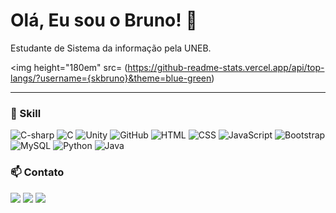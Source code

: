 # Olá, Eu sou o Bruno! 👋

Estudante de Sistema da informação pela UNEB.

<img height="180em" src= (https://github-readme-stats.vercel.app/api/top-langs/?username={skbruno}&theme=blue-green)
  
--------------------------

###  🌱 Skill

![C-sharp](https://img.shields.io/badge/c%23%20-%232391.svg?&style=for-the-badge&logo=c-sharp&logoColor=grey")
![C](https://img.shields.io/badge/C-00599C?style=for-the-badge&logo=c&logoColor=white)
![Unity](https://img.shields.io/badge/unity%20-%23000000.svg?&style=for-the-badge&logo=unity&logoColor=white")
![GitHub](https://img.shields.io/badge/GitHub-231E27?style=for-the-badge&logo=github&logoColor=white)
![HTML](https://img.shields.io/badge/HTML5-E34F26?style=for-the-badge&logo=html5&logoColor=white)
![CSS](https://img.shields.io/badge/CSS3-1572B6?style=for-the-badge&logo=css3&logoColor=white)
![JavaScript](https://img.shields.io/badge/JavaScript-F7DF1E?style=for-the-badge&logo=javascript&logoColor=black)
![Bootstrap](https://img.shields.io/badge/Bootstrap-563D7C?style=for-the-badge&logo=bootstrap&logoColor=white)
![MySQL](https://img.shields.io/badge/MySQL-00000F?style=for-the-badge&logo=mysql&logoColor=white)
![Python](https://img.shields.io/badge/Python-3776AB?style=for-the-badge&logo=python&logoColor=white)
![Java](https://img.shields.io/badge/Python-14354C?style=for-the-badge&logo=python&logoColor=white)


### 📫 Contato

 <a href="mailto:bruno.rodriguesc9@gmail.com">
 <img src="https://img.shields.io/badge/Gmail-D14836?style=for-the-badge&logo=gmail&logoColor=white"/></img></a>

<a href="https://www.instagram.com/skybrunoo/" alt="Instagram">
<img src="https://img.shields.io/badge/-Instagram-DF0174?style=for-the-badge&logo=instagram&logoColor=white"/></a>

<a href="https://www.linkedin.com/in/bruno-rodrigues-conceicao/" alt="Linkedin">
<img src="https://img.shields.io/badge/-Linkedin-0e76a8?style=for-the-badge&logo=Linkedin&logoColor=white" /></a>
